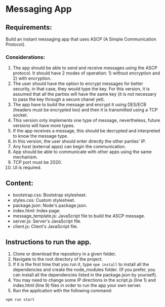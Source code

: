 # Messaging App

## Requirements:
Build an instant messaging app that uses ASCP (A Simple Communication Protocol).

### Considerations:
1. The app should be able to send and receive messages using the ASCP protocol. It should have 2 modes of operation: 1) without encryption and 2) with encryption.
2. The user should have the option to encrypt messages for better security, in that case, they would type the key. For this version, it is assumed that all the parties will have the same key (it is not necessary to pass the key through a secure chanel yet).
3. The app have to build the message and encrypt it using DES/ECB (headers must be encrypted too) and then it is transmitted using a TCP socket.
4. This version only implements one type of message, nevertheless, future versions will have more types.
5. If the app receives a message, this should be decrypted and interpreted to know the message type.
6. In this version, the user should enter directly the other parties' IP.
7. Any host (external apps) can begin the communication.
8. App should be able to communicate with other apps using the same mechanism.
9. TCP port must be 2020.
10. UI is required.

## Content:
- bootstrap.css: Bootstrap stylesheet.
- styles.css: Custom stylesheet.
- package.json: Node's package.json.
- index.html: Index page.
- message_template.js: JavaScript file to build the ASCP message.
- server.js: Server's JavaScript file.
- client.js: Client's JavaScript file.

## Instructions to run the app.
1. Clone or download the repository in a given folder.
2. Navigate to the root directory of the project.
3. If it is the first time that you run it, type ```npm install``` to install all the dependencies and create the node_modules folder. (If you prefer, you can install all the dependencies listed in the package.json by yourself).
4. You may need to change some IP directions in the script.js (line 1) and index.html (line 9) files in order to run the app your own server.
5. Run the application with the following command:
```
npm run start
```

